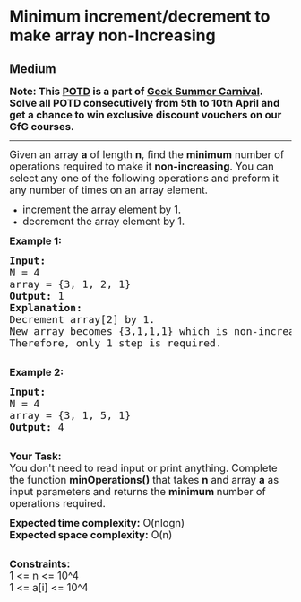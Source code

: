 # Minimum increment/decrement to make array non-Increasing
## Medium 
<div class="problem-statement">
                <p></p><p><span style="font-size:18px"><strong>Note: This&nbsp;<a href="http://practice.geeksforgeeks.org/problem-of-the-day" target="_blank">POTD</a>&nbsp;is a part of&nbsp;<a href="https://practice.geeksforgeeks.org/summer-carnival-2022?utm_source=potd&amp;utm_medium=problempage&amp;utm_campaign=gsc22" target="_blank">Geek Summer Carnival</a>. Solve all POTD consecutively from 5th to 10th April and get a chance to win exclusive discount vouchers on our GfG courses.</strong></span></p>

<hr>
<p><span style="font-size:18px">Given an array <strong>a</strong> of length <strong>n</strong>, find the <strong>minimum</strong> number of operations required to make it <strong>non-increasing</strong>.&nbsp;You can select any one of the following operations and preform it any number of times on an array element.</span></p>

<ul>
	<li><span style="font-size:18px">increment the array element by 1.</span></li>
	<li><span style="font-size:18px">decrement the array element by 1.&nbsp;</span></li>
</ul>

<p><strong><span style="font-size:18px">Example 1:</span></strong></p>

<pre><strong><span style="font-size:18px">Input:</span></strong>
<span style="font-size:18px">N = 4 
array = {3, 1, 2, 1}</span>
<span style="font-size:18px"><strong>Output:</strong> 1</span>
<span style="font-size:18px"><strong>Explanation: </strong>
Decrement array[2] by 1. 
New array becomes {3,1,1,1} which is non-increasing. 
Therefore, only 1 step is required. </span></pre>

<p><br>
<span style="font-size:18px"><strong>Example 2:</strong></span></p>

<pre><strong><span style="font-size:18px">Input:</span></strong>
<span style="font-size:18px">N = 4 
array = {3, 1, 5, 1}</span>
<span style="font-size:18px"><strong>Output:</strong> 4</span></pre>

<p><br>
<span style="font-size:18px"><strong>Your Task:</strong><br>
You don't need to read input or print anything. Complete the function <strong>minOperations()</strong> that takes <strong>n</strong>&nbsp;and array <strong>a</strong> as input parameters and returns the <strong>minimum </strong>number of operations required.&nbsp;</span></p>

<p><span style="font-size:18px"><strong>Expected time complexity:</strong> O(nlogn)<br>
<strong>Expected space complexity:</strong> O(n)</span></p>

<p><br>
<span style="font-size:18px"><strong>Constraints:</strong><br>
1 &lt;= n&nbsp;&lt;= 10^4<br>
1 &lt;= a[i] &lt;= 10^4</span></p>
 <p></p>
            </div>